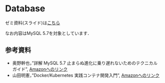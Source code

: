 # Database

ゼミ資料(スライド)は[こちら](https://docs.google.com/presentation/d/1rkbDP7pMOXiYolCwszmyJi4LtnlN4_KyrHWq2sBJRb4/edit?usp=sharing)

なお内容はMySQL 5.7を対象としています．

## 参考資料

- 奥野幹也，”詳解 MySQL 5.7 止まらぬ進化に乗り遅れないためのテクニカルガイド”, [Amazonへのリンク](https://www.amazon.co.jp/%E8%A9%B3%E8%A7%A3MySQL-5-7-%E6%AD%A2%E3%81%BE%E3%82%89%E3%81%AC%E9%80%B2%E5%8C%96%E3%81%AB%E4%B9%97%E3%82%8A%E9%81%85%E3%82%8C%E3%81%AA%E3%81%84%E3%81%9F%E3%82%81%E3%81%AE%E3%83%86%E3%82%AF%E3%83%8B%E3%82%AB%E3%83%AB%E3%82%AC%E3%82%A4%E3%83%89-%E5%A5%A5%E9%87%8E%E5%B9%B9%E4%B9%9F-ebook/dp/B01LCJRCYE/ref=sr_1_1?__mk_ja_JP=%E3%82%AB%E3%82%BF%E3%82%AB%E3%83%8A&crid=2CP8DG9GB6O5X&dchild=1&keywords=%E8%A9%B3%E8%A7%A3+mysql&qid=1597812435&sprefix=%E8%A9%B3%E8%A7%A3+mysql%2Caps%2C238&sr=8-1)
- 山田明憲，”Docker/Kubernetes 実践コンテナ開発入門”, [Amazonへのリンク](https://www.amazon.co.jp/Docker-Kubernetes-%E5%AE%9F%E8%B7%B5%E3%82%B3%E3%83%B3%E3%83%86%E3%83%8A%E9%96%8B%E7%99%BA%E5%85%A5%E9%96%80-%E5%B1%B1%E7%94%B0-%E6%98%8E%E6%86%B2/dp/4297100339/ref=tmm_pap_swatch_0?_encoding=UTF8&qid=1597812454&sr=8-1)
